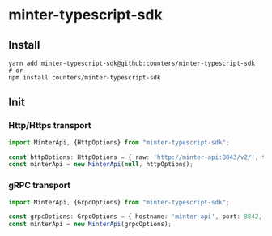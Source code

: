 # minter-typescript-sdk

## Install

```shell
yarn add minter-typescript-sdk@github:counters/minter-typescript-sdk
# or
npm install counters/minter-typescript-sdk
```

## Init

### Http/Https transport

```ts
import MinterApi, {HttpOptions} from "minter-typescript-sdk";

const httpOptions: HttpOptions = { raw: 'http://minter-api:8843/v2/', timeout: null, headers: null };
const minterApi = new MinterApi(null, httpOptions);
```

### gRPC transport

```ts
import MinterApi, {GrpcOptions} from "minter-typescript-sdk";

const grpcOptions: GrpcOptions = { hostname: 'minter-api', port: 8842, deadline: 2500, useTransportSecurity: false };
const minterApi = new MinterApi(grpcOptions);
```

